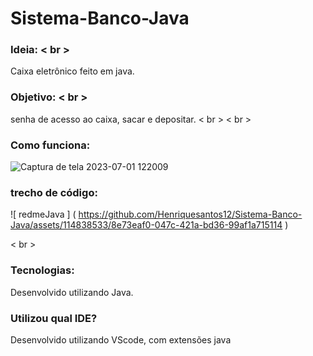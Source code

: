 # Sistema-Banco-Java
### Ideia: < br >
Caixa eletrônico feito em java.
### Objetivo: < br >
senha de acesso ao caixa, sacar e depositar. < br >
< br >
### Como funciona:
![Captura de tela 2023-07-01 122009](https://github.com/Henriquesantos12/Sistema-Banco-Java/assets/114838533/fef573b3-cb51-4e75-b8f5-9fe98cc7123f)


### trecho de código:
![ redmeJava ] ( https://github.com/Henriquesantos12/Sistema-Banco-Java/assets/114838533/8e73eaf0-047c-421a-bd36-99af1a715114 )

< br >

### Tecnologias:
Desenvolvido utilizando Java.

### Utilizou qual IDE? 
Desenvolvido utilizando VScode, com extensões java
